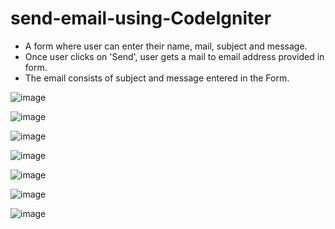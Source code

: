 # send-email-using-CodeIgniter
- A form where user can enter their name, mail, subject and message.
- Once user clicks on 'Send', user gets a mail to email address provided in form. 
- The email consists of subject and message entered in the Form.

![image](https://user-images.githubusercontent.com/68726065/174552098-e7bde688-abd0-416f-8af8-52f86a80be21.png)

![image](https://user-images.githubusercontent.com/68726065/174552300-cd1e9647-5755-431a-ad23-3ad10f8ba711.png)

![image](https://user-images.githubusercontent.com/68726065/174552624-160fc90f-819d-49ed-ba47-e16557c52f10.png)

![image](https://user-images.githubusercontent.com/68726065/174552948-1a94c352-1809-452d-9f94-0f08266028e1.png)

![image](https://user-images.githubusercontent.com/68726065/174553114-840f050c-7a36-4ad7-89a1-315f88034d0c.png)

![image](https://user-images.githubusercontent.com/68726065/174553936-73d61603-a73f-4ab2-a4e5-bec0068f9232.png)

![image](https://user-images.githubusercontent.com/68726065/174554305-1b79bcdb-3eda-4626-8d62-121bda595862.png)
